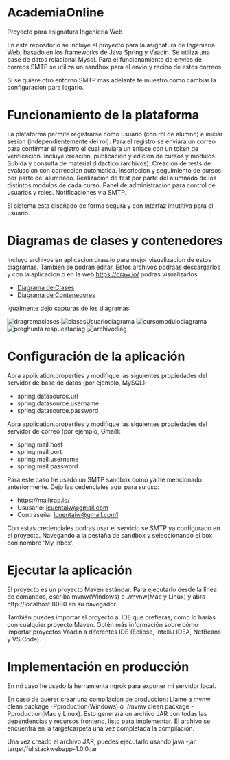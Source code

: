 # AcademiaOnline
Proyecto para asignatura Ingenieria Web

En este repositorio se incluye el proyecto para la asignatura de Ingenieria Web, basado en los frameworks de Java Spring y Vaadin. Se utiliza una base de datos relacional Mysql. 
Para el funcionamiento de envios de correos SMTP se utiliza un sandbox para el envio y recibo de estos correos. 

Si se quiere otro entorno SMTP mas adelante te muestro como cambiar la configuracion para logarlo.

# Funcionamiento de la plataforma

La plataforma permite registrarse como usuario (con rol de alumno) e iniciar sesion (independientemente del rol).
Para el registro se enviara un correo para confirmar el registro el cual enviara un enlace con un token de verificacion.
Incluye creacion, publicacion y edicion de cursos y modulos.
Subida y consulta de material didactico (archivos).
Creacion de tests de evaluacion con correccion automatica.
Inscripcion y seguimiento de cursos por parte del alumnado.
Realizacion de test por parte del alumnado de los distintos modulos de cada curso.
Panel de administracion para control de usuarios y roles.
Notificaciones via SMTP.

El sistema esta diseñado de forma segura y con interfaz intutitiva para el usuario.

# Diagramas de clases y contenedores

Incluyo archivos en aplicacion draw.io para mejor visualizacion de estos diagramas. Tambien se podran editar.
Estos archivos podraas descargarlos y con la aplicacion o en la web https://draw.io/ podras visualizarlos.

  - [Diagrama de Clases](Diagramas/containers.drawio)
  - [Diagrama de Contenedores](Diagramas/Dragramas.drawio)

Igualmente dejo capturas de los diagramas:

![dragramaclases](https://github.com/user-attachments/assets/982f4cb4-4cbc-4a32-9942-ccd6c48399f8)
![clasesUsuariodiagrama](https://github.com/user-attachments/assets/b438c21a-44e1-4718-801e-5c2f9975ed78)
![cursomodulodiagrama](https://github.com/user-attachments/assets/816d3ac3-4aeb-4bb5-b289-562567f39d79)
![preghunta respuestadiag](https://github.com/user-attachments/assets/0e4f2b5e-2274-424c-8850-c7c136edb293)
![archivodiag](https://github.com/user-attachments/assets/a8acfc87-f420-4983-b7a4-1edc962eda90)


# Configuración de la aplicación

Abra application.properties y modifique las siguientes propiedades del servidor de base de datos (por ejemplo, MySQL):

  - spring.datasource.url
  - spring.datasource.username
  - spring.datasource.password


Abra application.properties y modifique las siguientes propiedades del servidor de correo (por ejemplo, Gmail):

  - spring.mail.host
  - spring.mail.port
  - spring.mail.username
  - spring.mail.password


Para este caso he usado un SMTP sandbox como ya he mencionado anteriormente. Dejo las cedenciales aqui para su uso:

  - https://mailtrap.io/
  - Ususario: icuentaiw@gmail.com
  - Contraseña: Icuentaiw@gmail.com1

Con estas credenciales podras usar el servicio se SMTP ya configurado en el proyecto. Navegando a la pestaña de sandbox y seleccionando el box con nombre 'My Inbox'.

# Ejecutar la aplicación

El proyecto es un proyecto Maven estándar. Para ejecutarlo desde la línea de comandos, escriba mvnw(Windows) o ./mvnw(Mac y Linux) y abra http://localhost:8080 en su navegador.

También puedes importar el proyecto al IDE que prefieras, como lo harías con cualquier proyecto Maven. Obtén más información sobre cómo importar proyectos Vaadin a diferentes IDE (Eclipse, IntelliJ IDEA, NetBeans y VS Code).


# Implementación en producción

En mi caso he usado la herramienta ngrok para exponer mi servidor local.

En caso de querer crear una compilacion de produccion:
Llame a mvnw clean package -Pproduction(Windows) o ./mvnw clean package -Pproduction(Mac y Linux). Esto generará un archivo JAR con todas las dependencias y recursos frontend, listo para implementar. El archivo se encuentra en la targetcarpeta una vez completada la compilación.

Una vez creado el archivo JAR, puedes ejecutarlo usando java -jar target/fullstackwebapp-1.0.0.jar


